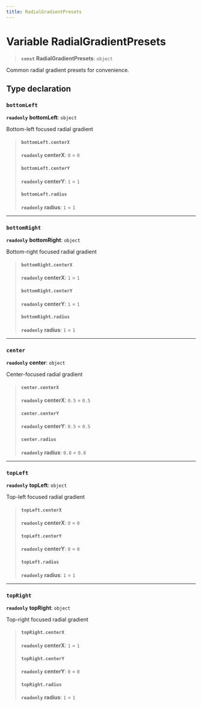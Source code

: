 ```yaml
---
title: RadialGradientPresets
---
```


# Variable RadialGradientPresets

> **`const`** **RadialGradientPresets**: `object`

Common radial gradient presets for convenience.

## Type declaration

### `bottomLeft`

**`readonly`** **bottomLeft**: `object`

Bottom-left focused radial gradient

> #### `bottomLeft.centerX`
>
> **`readonly`** **centerX**: `0` = `0`
>
> #### `bottomLeft.centerY`
>
> **`readonly`** **centerY**: `1` = `1`
>
> #### `bottomLeft.radius`
>
> **`readonly`** **radius**: `1` = `1`
>
>

***

### `bottomRight`

**`readonly`** **bottomRight**: `object`

Bottom-right focused radial gradient

> #### `bottomRight.centerX`
>
> **`readonly`** **centerX**: `1` = `1`
>
> #### `bottomRight.centerY`
>
> **`readonly`** **centerY**: `1` = `1`
>
> #### `bottomRight.radius`
>
> **`readonly`** **radius**: `1` = `1`
>
>

***

### `center`

**`readonly`** **center**: `object`

Center-focused radial gradient

> #### `center.centerX`
>
> **`readonly`** **centerX**: `0.5` = `0.5`
>
> #### `center.centerY`
>
> **`readonly`** **centerY**: `0.5` = `0.5`
>
> #### `center.radius`
>
> **`readonly`** **radius**: `0.8` = `0.8`
>
>

***

### `topLeft`

**`readonly`** **topLeft**: `object`

Top-left focused radial gradient

> #### `topLeft.centerX`
>
> **`readonly`** **centerX**: `0` = `0`
>
> #### `topLeft.centerY`
>
> **`readonly`** **centerY**: `0` = `0`
>
> #### `topLeft.radius`
>
> **`readonly`** **radius**: `1` = `1`
>
>

***

### `topRight`

**`readonly`** **topRight**: `object`

Top-right focused radial gradient

> #### `topRight.centerX`
>
> **`readonly`** **centerX**: `1` = `1`
>
> #### `topRight.centerY`
>
> **`readonly`** **centerY**: `0` = `0`
>
> #### `topRight.radius`
>
> **`readonly`** **radius**: `1` = `1`
>
>
